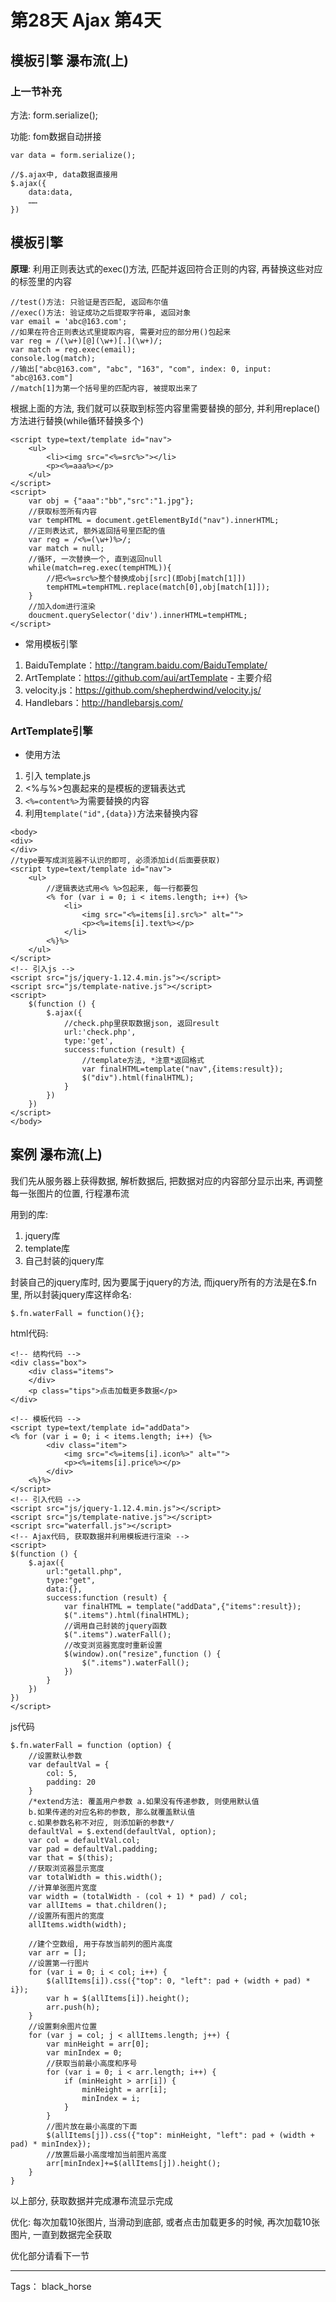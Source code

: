 # 第28天 Ajax 第4天

模板引擎 瀑布流(上)
---


### 上一节补充

方法: form.serialize();

功能: fom数据自动拼接
```
var data = form.serialize();

//$.ajax中, data数据直接用
$.ajax({
    data:data,
    ……
})

```


## 模板引擎
**原理**: 利用正则表达式的exec()方法, 匹配并返回符合正则的内容, 再替换这些对应的标签里的内容
```
//test()方法: 只验证是否匹配, 返回布尔值
//exec()方法: 验证成功之后提取字符串, 返回对象
var email = 'abc@163.com';
//如果在符合正则表达式里提取内容, 需要对应的部分用()包起来
var reg = /(\w+)[@](\w+)[.](\w+)/;
var match = reg.exec(email);
console.log(match);
//输出["abc@163.com", "abc", "163", "com", index: 0, input: "abc@163.com"]
//match[1]为第一个括号里的匹配内容, 被提取出来了
```
根据上面的方法, 我们就可以获取到标签内容里需要替换的部分, 并利用replace()方法进行替换(while循环替换多个)
```
<script type=text/template id="nav">
    <ul>
        <li><img src="<%=src%>"></li>
        <p><%=aaa%></p>
    </ul>
</script>
<script>
    var obj = {"aaa":"bb","src":"1.jpg"};
    //获取标签所有内容
    var tempHTML = document.getElementById("nav").innerHTML;
    //正则表达式, 额外返回括号里匹配的值
    var reg = /<%=(\w+)%>/;
    var match = null;
    //循环, 一次替换一个, 直到返回null
    while(match=reg.exec(tempHTML)){
        //把<%=src%>整个替换成obj[src](即obj[match[1]])
        tempHTML=tempHTML.replace(match[0],obj[match[1]]);
    }
    //加入dom进行渲染
    doucment.querySelector('div').innerHTML=tempHTML;
</script>
```

- 常用模板引擎
1. BaiduTemplate：http://tangram.baidu.com/BaiduTemplate/
2. ArtTemplate：https://github.com/aui/artTemplate  - 主要介绍
3. velocity.js：https://github.com/shepherdwind/velocity.js/
4. Handlebars：http://handlebarsjs.com/

### ArtTemplate引擎
- 使用方法
1. 引入 template.js
2. <%与%>包裹起来的是模板的逻辑表达式
3. `<%=content%>`为需要替换的内容
4. 利用`template("id",{data})`方法来替换内容
```
<body>
<div>
</div>
//type要写成浏览器不认识的即可, 必须添加id(后面要获取)
<script type=text/template id="nav">
    <ul>
        //逻辑表达式用<% %>包起来, 每一行都要包
        <% for (var i = 0; i < items.length; i++) {%>
            <li>
                <img src="<%=items[i].src%>" alt="">
                <p><%=items[i].text%></p>
            </li>
        <%}%>
    </ul>
</script>
<!-- 引入js -->
<script src="js/jquery-1.12.4.min.js"></script>
<script src="js/template-native.js"></script>
<script>
    $(function () {
        $.ajax({
            //check.php里获取数据json, 返回result
            url:'check.php',
            type:'get',
            success:function (result) {
                //template方法, *注意*返回格式
                var finalHTML=template("nav",{items:result});
                $("div").html(finalHTML);
            }
        })
    })
</script>
</body>
```


## 案例 瀑布流(上)

我们先从服务器上获得数据, 解析数据后, 把数据对应的内容部分显示出来, 再调整每一张图片的位置, 行程瀑布流

用到的库:
1. jquery库
2. template库
3. 自己封装的jquery库

封装自己的jquery库时, 因为要属于jquery的方法, 而jquery所有的方法是在$.fn里, 所以封装jquery库这样命名: 
```
$.fn.waterFall = function(){};
```
html代码:
```
<!-- 结构代码 -->
<div class="box">
    <div class="items">
    </div>
    <p class="tips">点击加载更多数据</p>
</div>

<!-- 模板代码 -->
<script type=text/template id="addData">
<% for (var i = 0; i < items.length; i++) {%>
        <div class="item">
            <img src="<%=items[i].icon%>" alt="">
            <p><%=items[i].price%></p>
        </div>
    <%}%>
</script>
<!-- 引入代码 -->
<script src="js/jquery-1.12.4.min.js"></script>
<script src="js/template-native.js"></script>
<script src="waterfall.js"></script>
<!-- Ajax代码, 获取数据并利用模板进行渲染 -->
<script>
$(function () {
    $.ajax({
        url:"getall.php",
        type:"get",
        data:{},
        success:function (result) {
            var finalHTML = template("addData",{"items":result});
            $(".items").html(finalHTML);
            //调用自己封装的jquery函数
            $(".items").waterFall();
            //改变浏览器宽度时重新设置
            $(window).on("resize",function () {
                $(".items").waterFall();
            })
        }
    })
})
</script>
```
js代码
```
$.fn.waterFall = function (option) {
    //设置默认参数
    var defaultVal = {
        col: 5,
        padding: 20
    }
    /*extend方法: 覆盖用户参数 a.如果没有传递参数, 则使用默认值
    b.如果传递的对应名称的参数, 那么就覆盖默认值 
    c.如果参数名称不对应, 则添加新的参数*/
    defaultVal = $.extend(defaultVal, option);
    var col = defaultVal.col;
    var pad = defaultVal.padding;
    var that = $(this);
    //获取浏览器显示宽度
    var totalWidth = this.width();
    //计算单张图片宽度
    var width = (totalWidth - (col + 1) * pad) / col;
    var allItems = that.children();
    //设置所有图片的宽度
    allItems.width(width);
    
    //建个空数组, 用于存放当前列的图片高度
    var arr = [];
    //设置第一行图片
    for (var i = 0; i < col; i++) {
        $(allItems[i]).css({"top": 0, "left": pad + (width + pad) * i});
        var h = $(allItems[i]).height();
        arr.push(h);
    }
    //设置剩余图片位置
    for (var j = col; j < allItems.length; j++) {
        var minHeight = arr[0];
        var minIndex = 0;
        //获取当前最小高度和序号
        for (var i = 0; i < arr.length; i++) {
            if (minHeight > arr[i]) {
                minHeight = arr[i];
                minIndex = i;
            }
        }
        //图片放在最小高度的下面
        $(allItems[j]).css({"top": minHeight, "left": pad + (width + pad) * minIndex});
        //放置后最小高度增加当前图片高度
        arr[minIndex]+=$(allItems[j]).height();
    }
}
```
以上部分, 获取数据并完成瀑布流显示完成

优化: 每次加载10张图片, 当滑动到底部, 或者点击加载更多的时候, 再次加载10张图片, 一直到数据完全获取

优化部分请看下一节


---

Tags： black_horse

